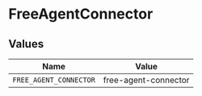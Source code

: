 # FreeAgentConnector


## Values

| Name                   | Value                  |
| ---------------------- | ---------------------- |
| `FREE_AGENT_CONNECTOR` | free-agent-connector   |